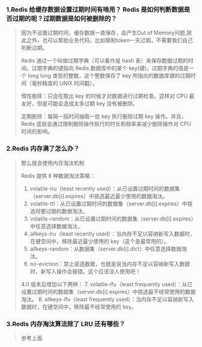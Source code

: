 ### 1.Redis 给缓存数据设置过期时间有啥⽤？ Redis 是如何判断数据是否过期的呢？过期数据是如何被删除的？
> 因为不设置过期时间，缓存数据一直保存，会产生Out of Memory问题,除此之外，也可以帮助业务代码，比如限制token一天过期，不需要我们自己判断过期。
> 
> Redis 通过一个叫做过期字典（可以看作是 hash 表）来保存数据过期的时间。过期字典的键指向 Redis 数据库中的某个 key(键)，过期字典的值是一个 long long 类型的整数，这个整数保存了 key 所指向的数据库键的过期时间（毫秒精度的 UNIX 时间戳）。
>
> 惰性删除：只会在取出 key 的时候才对数据进行过期检查。这样对 CPU 最友好，但是可能会造成太多过期 key 没有被删除。
> 
>定期删除：每隔一段时间抽取一批 key 执行删除过期 key 操作。并且，Redis 底层会通过限制删除操作执行的时长和频率来减少删除操作对 CPU 时间的影响。

### 2.Redis 内存满了怎么办？
> 那么就会使用内存淘汰机制
> 
> Redis 提供 6 种数据淘汰策略：
> 1. volatile-lru（least recently used）：从已设置过期时间的数据集（server.db[i].expires）中挑选最近最少使用的数据淘汰。
> 2. volatile-ttl：从已设置过期时间的数据集（server.db[i].expires）中挑选将要过期的数据淘汰。
> 3. volatile-random：从已设置过期时间的数据集（server.db[i].expires）中任意选择数据淘汰。
> 4. allkeys-lru（least recently used）：当内存不足以容纳新写入数据时，在键空间中，移除最近最少使用的 key（这个是最常用的）。
> 5. allkeys-random：从数据集（server.db[i].dict）中任意选择数据淘汰。
> 6. no-eviction：禁止驱逐数据，也就是说当内存不足以容纳新写入数据时，新写入操作会报错。这个应该没人使用吧！
> 
> 4.0 版本后增加以下两种：
> 7. volatile-lfu（least frequently used）：从已设置过期时间的数据集（server.db[i].expires）中挑选最不经常使用的数据淘汰。
> 8. allkeys-lfu（least frequently used）：当内存不足以容纳新写入数据时，在键空间中，移除最不经常使用的 key。

### 3.Redis 内存淘汰算法除了 LRU 还有哪些？
> 参考上面
